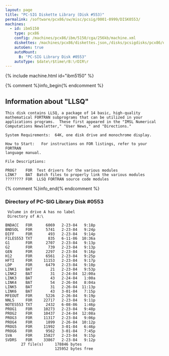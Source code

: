 ```yaml
---
layout: page
title: "PC-SIG Diskette Library (Disk #553)"
permalink: /software/pcx86/sw/misc/pcsig/0001-0999/DISK0553/
machines:
  - id: ibm5150
    type: pcx86
    config: /machines/pcx86/ibm/5150/cga/256kb/machine.xml
    diskettes: /machines/pcx86/diskettes.json,/disks/pcsigdisks/pcx86/diskettes.json
    autoGen: true
    autoMount:
      B: "PC-SIG Library Disk #0553"
    autoType: $date\r$time\rB:\rDIR\r
---
```


{% include machine.html id="ibm5150" %}

{% comment %}info_begin{% endcomment %}

## Information about "LLSQ"

    This disk contains LLSQ, a package of 14 basic, high-quality
    mathematical FORTRAN subprograms that can be utilized in your
    applications programs.  These first appeared in the "IMSL Numerical
    Computations Newsletter," "User News," and "Directions."
    
    System Requirements:  64K, one disk drive and monochrome display.
    
    How to Start:   For instructions on FOR listings, refer to your FORTRAN
    language manual.
    
    File Descriptions:
    
    PROG?    FOR  Test drivers for the various modules
    LINK?    BAT  Batch files to properly link the various modules
    ???????? FOR  LLSQ FORTRAN source code modules
{% comment %}info_end{% endcomment %}


### Directory of PC-SIG Library Disk #0553

     Volume in drive A has no label
     Directory of A:\

    BNDACC   FOR      6069   2-23-84   9:18p
    BNDSOL   FOR      5741   2-23-84   9:24p
    DIFF     FOR       493   2-23-84   9:14p
    FILES553 TXT       835   6-11-86  10:36a
    G1       FOR      2707   2-23-84   9:13p
    G2       FOR       739   2-23-84   9:13p
    GEN      FOR      2297   2-23-84   9:16p
    H12      FOR      6561   2-23-84   9:25p
    HFTI     FOR     11153   2-23-84   9:17p
    LDP      FOR      6479   2-23-84   9:10p
    LINK1    BAT        21   2-23-84   9:53p
    LINK2    BAT        31   2-24-84  12:00a
    LINK3    BAT        43   2-24-84   1:00a
    LINK4    BAT        54   2-26-84   8:04a
    LINK5    BAT        31   2-26-84  11:13p
    LINK6    BAT        43   3-01-84   7:15p
    MFEOUT   FOR      5226   2-26-84   9:19p
    NNLS     FOR     22717   2-23-84   9:11p
    NOTES553 TXT      2432   6-08-86   1:46p
    PROG1    FOR     10273   2-23-84   9:48p
    PROG2    FOR     10437   2-24-84  12:08a
    PROG3    FOR     11317   2-23-84   9:06p
    PROG4    FOR      1899   2-26-84  10:12p
    PROG5    FOR     11992   3-01-84   6:46p
    PROG6    FOR      9562   3-01-84   7:45p
    SVA      FOR     15827   2-23-84   9:15p
    SVDRS    FOR     33867   2-23-84   9:12p
           27 file(s)     178846 bytes
                          125952 bytes free
